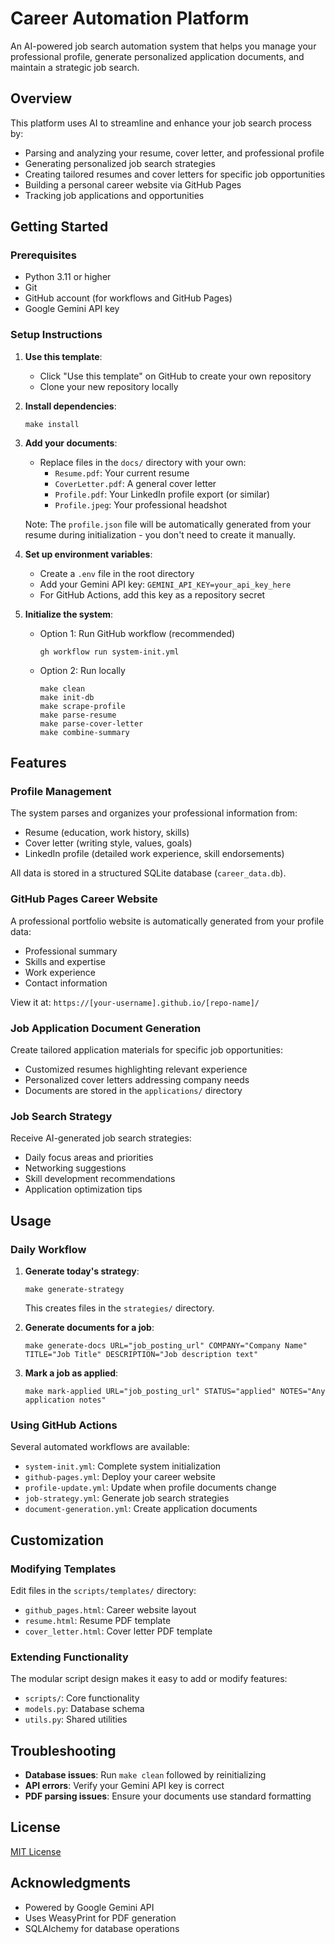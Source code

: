 # Career Automation Platform

An AI-powered job search automation system that helps you manage your professional profile, generate personalized application documents, and maintain a strategic job search.

## Overview

This platform uses AI to streamline and enhance your job search process by:

- Parsing and analyzing your resume, cover letter, and professional profile
- Generating personalized job search strategies
- Creating tailored resumes and cover letters for specific job opportunities
- Building a personal career website via GitHub Pages
- Tracking job applications and opportunities

## Getting Started

### Prerequisites

- Python 3.11 or higher
- Git
- GitHub account (for workflows and GitHub Pages)
- Google Gemini API key

### Setup Instructions

1. **Use this template**:
   - Click "Use this template" on GitHub to create your own repository
   - Clone your new repository locally

2. **Install dependencies**:
   ```
   make install
   ```

3. **Add your documents**:
   - Replace files in the `docs/` directory with your own:
     - `Resume.pdf`: Your current resume
     - `CoverLetter.pdf`: A general cover letter
     - `Profile.pdf`: Your LinkedIn profile export (or similar)
     - `Profile.jpeg`: Your professional headshot
     
   Note: The `profile.json` file will be automatically generated from your resume during initialization - you don't need to create it manually.

4. **Set up environment variables**:
   - Create a `.env` file in the root directory
   - Add your Gemini API key: `GEMINI_API_KEY=your_api_key_here`
   - For GitHub Actions, add this key as a repository secret

5. **Initialize the system**:
   - Option 1: Run GitHub workflow (recommended)
     ```
     gh workflow run system-init.yml
     ```
   - Option 2: Run locally
     ```
     make clean
     make init-db
     make scrape-profile
     make parse-resume
     make parse-cover-letter
     make combine-summary
     ```

## Features

### Profile Management

The system parses and organizes your professional information from:
- Resume (education, work history, skills)
- Cover letter (writing style, values, goals)
- LinkedIn profile (detailed work experience, skill endorsements)

All data is stored in a structured SQLite database (`career_data.db`).

### GitHub Pages Career Website

A professional portfolio website is automatically generated from your profile data:
- Professional summary
- Skills and expertise
- Work experience
- Contact information

View it at: `https://[your-username].github.io/[repo-name]/`

### Job Application Document Generation

Create tailored application materials for specific job opportunities:
- Customized resumes highlighting relevant experience
- Personalized cover letters addressing company needs
- Documents are stored in the `applications/` directory

### Job Search Strategy

Receive AI-generated job search strategies:
- Daily focus areas and priorities
- Networking suggestions
- Skill development recommendations
- Application optimization tips

## Usage

### Daily Workflow

1. **Generate today's strategy**:
   ```
   make generate-strategy
   ```
   This creates files in the `strategies/` directory.

2. **Generate documents for a job**:
   ```
   make generate-docs URL="job_posting_url" COMPANY="Company Name" TITLE="Job Title" DESCRIPTION="Job description text"
   ```

3. **Mark a job as applied**:
   ```
   make mark-applied URL="job_posting_url" STATUS="applied" NOTES="Any application notes"
   ```

### Using GitHub Actions

Several automated workflows are available:
- `system-init.yml`: Complete system initialization
- `github-pages.yml`: Deploy your career website
- `profile-update.yml`: Update when profile documents change
- `job-strategy.yml`: Generate job search strategies
- `document-generation.yml`: Create application documents

## Customization

### Modifying Templates

Edit files in the `scripts/templates/` directory:
- `github_pages.html`: Career website layout
- `resume.html`: Resume PDF template
- `cover_letter.html`: Cover letter PDF template

### Extending Functionality

The modular script design makes it easy to add or modify features:
- `scripts/`: Core functionality
- `models.py`: Database schema
- `utils.py`: Shared utilities

## Troubleshooting

- **Database issues**: Run `make clean` followed by reinitializing
- **API errors**: Verify your Gemini API key is correct
- **PDF parsing issues**: Ensure your documents use standard formatting

## License

[MIT License](LICENSE)

## Acknowledgments

- Powered by Google Gemini API
- Uses WeasyPrint for PDF generation
- SQLAlchemy for database operations